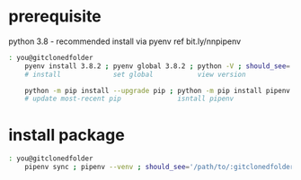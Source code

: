 # prerequisite
python 3.8 - recommended install via pyenv ref bit.ly/nnpipenv

```bash
: you@gitclonedfolder
    pyenv install 3.8.2 ; pyenv global 3.8.2 ; python -V ; should_see='Python 3.8.2'
    # install             set global           view version

    python -m pip install --upgrade pip ; python -m pip install pipenv ; pipenv --version  ; should_see='pipenv, version 2018.11.26'
    # update most-recent pip              isntall pipenv                 view version      
```

# install package
```bash
: you@gitclonedfolder
    pipenv sync ; pipenv --venv ; should_see='/path/to/:gitclonedfolder/.venv/'
```
